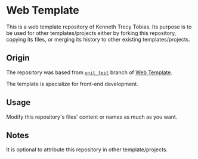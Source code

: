 # Web Template
This is a web template repository of Kenneth Trecy Tobias. Its purpose is to be used for other
templates/projects either by forking this repository, copying its files, or merging its history to
other existing templates/projects.

## Origin
The repository was based from [`unit_test`] branch of [Web Template].

The template is specialize for front-end development.

## Usage
Modify this repository's files' content or names as much as you want.

## Notes
It is optional to attribute this repository in other template/projects.

[`unit_test`]: http://repo.local/KennethTrecy/web_template/src/branch/unit_test
[Web Template]: http://repo.local/KennethTrecy/web_template
